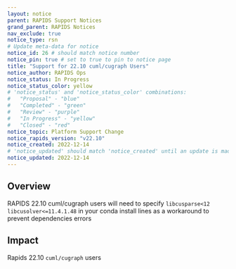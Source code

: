 ```yaml
---
layout: notice
parent: RAPIDS Support Notices
grand_parent: RAPIDS Notices
nav_exclude: true
notice_type: rsn
# Update meta-data for notice
notice_id: 26 # should match notice number
notice_pin: true # set to true to pin to notice page
title: "Support for 22.10 cuml/cugraph Users"
notice_author: RAPIDS Ops
notice_status: In Progress
notice_status_color: yellow
# 'notice_status' and 'notice_status_color' combinations:
#   "Proposal" - "blue"
#   "Completed" - "green"
#   "Review" - "purple"
#   "In Progress" - "yellow"
#   "Closed" - "red"
notice_topic: Platform Support Change
notice_rapids_version: "v22.10"
notice_created: 2022-12-14
# 'notice_updated' should match 'notice_created' until an update is made
notice_updated: 2022-12-14
---
```


## Overview

RAPIDS 22.10 cuml/cugraph users will need to specify `libcusparse<12` `libcusolver<=11.4.1.48` in your conda install lines as a workaround to prevent dependencies errors

## Impact

Rapids 22.10 `cuml/cugraph` users
